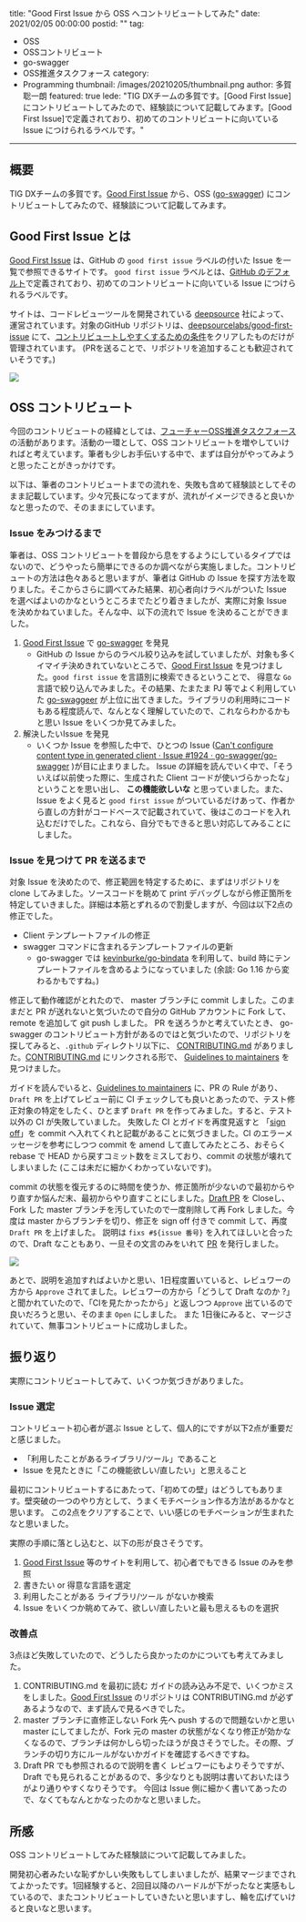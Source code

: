 title: "Good First Issue から OSS へコントリビュートしてみた"
date: 2021/02/05 00:00:00
postid: ""
tag:
  - OSS
  - OSSコントリビュート
  - go-swagger
  - OSS推進タスクフォース
category:
  - Programming
thumbnail: /images/20210205/thumbnail.png
author: 多賀聡一朗
featured: true
lede: "TIG DXチームの多賀です。[Good First Issue] にコントリビュートしてみたので、経験談について記載してみます。[Good First Issue]で定義されており、初めてのコントリビュートに向いている Issue につけられるラベルです。"
---
## 概要

TIG DXチームの多賀です。[Good First Issue](https://goodfirstissue.dev/) から、OSS ([go-swagger](https://github.com/go-swagger/go-swagger)) にコントリビュートしてみたので、経験談について記載してみます。

## Good First Issue とは

[Good First Issue](https://goodfirstissue.dev/) は、GitHub の `good first issue` ラベルの付いた Issue を一覧で参照できるサイトです。 `good first issue` ラベルとは、[GitHub のデフォルト](https://docs.github.com/en/github/managing-your-work-on-github/managing-labels#about-default-labels)で定義されており、初めてのコントリビュートに向いている Issue につけられるラベルです。

サイトは、コードレビューツールを開発されている [deepsource](https://deepsource.io/?ref=gfi) 社によって、運営されています。対象のGitHub リポジトリは、[deepsourcelabs/good-first-issue](https://github.com/deepsourcelabs/good-first-issue#adding-a-new-project) にて、[コントリビュートしやすくするための条件](https://github.com/deepsourcelabs/good-first-issue#adding-a-new-project)をクリアしたものだけが管理されています。
(PRを送ることで、リポジトリを追加することも歓迎されていそうです。)

![](/images/20210205/image.png)


## OSS コントリビュート

今回のコントリビュートの経緯としては、[フューチャーOSS推進タスクフォース](https://future-architect.github.io/articles/20201107/)  の活動があります。活動の一環として、OSS コントリビュートを増やしていければと考えています。筆者も少しお手伝いする中で、まずは自分がやってみようと思ったことがきっかけです。

以下は、筆者のコントリビュートまでの流れを、失敗も含めて経験談としてそのまま記載しています。少々冗長になってますが、流れがイメージできると良いかなと思ったので、そのままにしています。

### Issue をみつけるまで
筆者は、OSS コントリビュートを普段から息をするようにしているタイプではないので、どうやったら簡単にできるのか調べながら実施しました。コントリビュートの方法は色々あると思いますが、筆者は GitHub の Issue を探す方法を取りました。そこからさらに調べてみた結果、初心者向けラベルがついた Issue を選べばよいのかなというところまでたどり着きましたが、実際に対象 Issue を決めかねていました。そんな中、以下の流れで  Issue を決めることができました。

1. [Good First Issue](https://goodfirstissue.dev/) で [go-swagger](https://github.com/go-swagger/go-swagger) を発見
    * GitHub の Issue からのラベル絞り込みを試していましたが、対象も多くイマイチ決めきれていないところで、[Good First Issue](https://goodfirstissue.dev/)  を見つけました。`good first issue` を言語別に検索できるということで、 得意な `Go` 言語で絞り込んでみました。その結果、たまたま PJ 等でよく利用していた [go-swaggeer](https://github.com/go-swagger/go-swagger) が上位に出てきました。ライブラリの利用時にコードもある程度読んで、なんとなく理解していたので、これならわかるかもと思い Issue をいくつか見てみました。
2. 解決したいIssue を発見
    * いくつか Issue を参照した中で、ひとつの Issue ([Can't configure content type in generated client · Issue #1924 · go-swagger/go-swagger](https://github.com/go-swagger/go-swagger/issues/1924) )が目に止まりました。 Issue の詳細を読んでいく中で、「そういえば以前使った際に、生成された Client コードが使いづらかったな」ということを思い出し、 **この機能欲しいな** と思っていました。また、Issue をよく見ると `good first issue` がついているだけあって、作者から直しの方針がコードベースで記載されていて、後はこのコードを入れ込むだけでした。これなら、自分でもできると思い対応してみることにしました。


### Issue を見つけて PR を送るまで

対象 Issue を決めたので、修正範囲を特定するために、まずはリポジトリを clone してみました。ソースコードを眺めて print デバッグしながら修正箇所を特定していきました。詳細は本筋とずれるので割愛しますが、今回は以下2点の修正でした。

- Client テンプレートファイルの修正
- swagger コマンドに含まれるテンプレートファイルの更新
	- go-swagger では [kevinburke/go-bindata](https://github.com/kevinburke/go-bindata) を利用して、build 時にテンプレートファイルを含めるようになっていました (余談: Go 1.16 から変わるかもですね。)

修正して動作確認がとれたので、 master ブランチに commit しました。このままだと PR が送れないと気づいたので自分の GitHub アカウントに Fork して、remote を追加して git push しました。
PR を送ろうかと考えていたとき、 go-swagger のコントリビュート方針があるのではと気づいたので、リポジトリを探してみると、`.github` ディレクトリ以下に、 [CONTRIBUTING.md](https://github.com/gmidorii/go-swagger/blob/master/.github/CONTRIBUTING.md) がありました。[CONTRIBUTING.md](https://github.com/gmidorii/go-swagger/blob/master/.github/CONTRIBUTING.md) にリンクされる形で、 [Guidelines to maintainers](https://github.com/gmidorii/go-swagger/blob/master/docs/guidelines/README.md) を見つけました。

ガイドを読んでいると、[Guidelines to maintainers](https://github.com/gmidorii/go-swagger/blob/master/docs/guidelines/README.md) に、PR の Rule があり、 `Draft PR` を上げてレビュー前に CI チェックしても良いとあったので、テスト修正対象の特定をしたく、ひとまず `Draft PR` を作ってみました。すると、テスト以外の CI が失敗していました。 失敗した CI とガイドを再度見返すと 「[sign off](https://git-scm.com/docs/git-commit#Documentation/git-commit.txt--s)」を commit へ入れてくれと記載があることに気づきました。CI のエラーメッセージを参考にしつつ commit を amend して直してみたところ、おそらく rebase で HEAD から戻すコミット数をミスしており、commit の状態が壊れてしまいました (ここは未だに細かくわかっていないです)。

commit の状態を復元するのに時間を使うか、修正箇所が少ないので最初からやり直すか悩んだ末、最初からやり直すことにしました。[Draft PR](https://github.com/go-swagger/go-swagger/pull/2500) を Closeし、Fork した master ブランチを汚していたので一度削除して再 Fork しました。今度は master からブランチを切り、修正を sign off 付きで commit して、再度 `Draft PR` を上げました。 説明は `fixs #${issue 番号}` を入れてほしいと合ったので、Draft なこともあり、一旦その文言のみをいれて [PR](https://github.com/go-swagger/go-swagger/pull/2507) を発行しました。

![](/images/20210205/Pasted_image_20210203191633.png)


あとで、説明を追加すればよいかと思い、1日程度置いていると、レビュワーの方から `Approve` されてました。レビュワーの方から「どうして Draft なのか ?」と聞かれていたので、「CIを見たかったから」と返しつつ `Approve` 出ているので良いだろうと思い、そのまま `Open` にしました。
また 1日後にみると、マージされていて、無事コントリビュートに成功しました。


## 振り返り

実際にコントリビュートしてみて、いくつか気づきがありました。

### Issue 選定

コントリビュート初心者が選ぶ Issue として、個人的にですが以下2点が重要だと感じました。

- 「利用したことがあるライブラリ/ツール」であること
- Issue を見たときに「この機能欲しい/直したい」と思えること

最初にコントリビュートするにあたって、「初めての壁」はどうしてもあります。壁突破の一つのやり方として、うまくモチベーション作る方法があるかなと思います。
この2点をクリアすることで、いい感じのモチベーションが生まれたなと思いました。

実際の手順に落とし込むと、以下の形が良さそうです。

1. [Good First Issue](https://goodfirstissue.dev/) 等のサイトを利用して、初心者でもできる Issue のみを参照
2. 書きたい or 得意な言語を選定
3. 利用したことがある ライブラリ/ツール がないか検索
4. Issue をいくつか眺めてみて、欲しい/直したいと最も思えるものを選択


### 改善点

3点ほど失敗していたので、どうしたら良かったのかについても考えてみました。

1. CONTRIBUTING.md を最初に読む
    ガイドの読み込み不足で、いくつかミスをしました。[Good First Issue](https://goodfirstissue.dev/) のリポジトリは CONTRIBUTING.md が必ずあるようなので、まず読んで見るべきでした。
2. master ブランチに直修正しない
    Fork 先へ push するので問題ないかと思い master にしてましたが、Fork 元の master の状態がなくなり修正が効かなくなるので、ブランチは何かしら切ったほうが良さそうでした。その際、ブランチの切り方にルールがないかガイドを確認するべきですね。
3. Draft PR でも参照されるので説明を書く
    レビュワーにもよりそうですが、Draft でも見られることがあるので、多少なりとも説明は書いておいたほうがより通りやすくなりそうです。
    今回は Issue 側に細かく書いてあったので、なくてもなんとかなったのかなと思いました。


## 所感

OSS コントリビュートしてみた経験談について記載してみました。

開発初心者みたいな恥ずかしい失敗もしてしまいましたが、結果マージまでされてよかったです。1回経験すると、2回目以降のハードルが下がったなと実感もしているので、またコントリビュートしていきたいと思いますし、輪を広げていけると良いなと思います。

